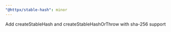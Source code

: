 ```yaml
---
"@httpx/stable-hash": minor
---
```


Add createStableHash and createStableHashOrThrow with sha-256 support

